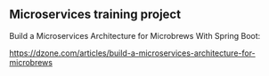 ## Microservices training project

Build a Microservices Architecture for Microbrews With Spring Boot:

https://dzone.com/articles/build-a-microservices-architecture-for-microbrews
